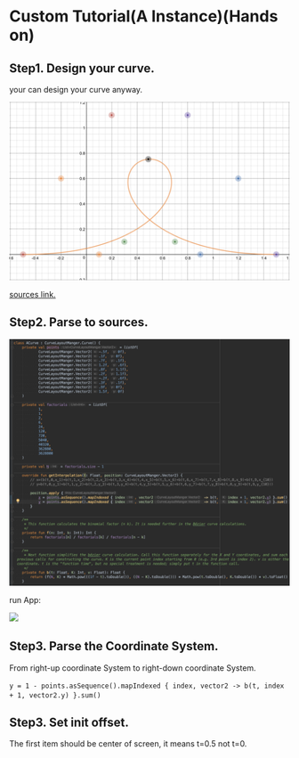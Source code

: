 # Custom Tutorial(A Instance)(Hands on)

## Step1. Design your curve.

your can design your curve anyway.

![](./graphics/tutorial/tutorial_1.png)

[sources link.](https://www.desmos.com/calculator/ffeu06bgul)

## Step2. Parse to sources.

![](./graphics/tutorial/tutorial_2.png)

run App:

![](./graphics/tutorial/tutorial_3.png)

## Step3. Parse the Coordinate System.

From right-up coordinate System to right-down coordinate System.

`y = 1 - points.asSequence().mapIndexed { index, vector2 -> b(t, index + 1, vector2.y) }.sum()`

## Step3. Set init offset.

The first item should be center of screen, it means t=0.5 not t=0.